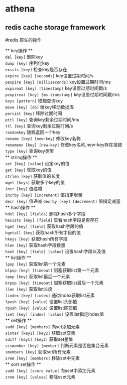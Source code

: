 # athena
## redis cache storage framework

#redis 原生的操作  

** key操作 **  
`del [key]`   删除key  
`dump [key]`   序列化key  
`exists [key]`  检查key是否存在  
`expire [key] [seconds]`  key设置过期时间/s  
`pexpire [key] [milliseconds]` key设置过期时间/ms  
`expireat [key] [timestamp]` key设置过期时间戳/s  
`pexpireat [key] [ms-timestamp]` key设置过期时间戳/ms  
`keys [pattern]` 模糊查询key  
`move [key] [db]` 给key移动数据库  
`persist [key]` 移除过期时间  
`pttl [key]` 查询key剩余过期时间/ms  
`ttl [key]` 查询key剩余过期时间/s  
`randomkey` 随机返回一个key  
`rename [key] [new-key]` 修改key名称  
`renamenx [key] [new-key]` 修改key名称,new-key存在报错  
`type [key]` 查询key类型  
** string操作 **  
`set [key] [value]` 设定key的值  
`get [key]` 获取key的值  
`strlen [key]` 获取值的长度  
`mget [keys]` 获取多个key的值  
`incr [key]` 值递增  
`incrby [key] [increment]` 值指定增量  
`decr [key]` 值递减
`decrby [key] [decrement]` 值指定减量  
** hash操作 **  
`hdel [key] [fields]` 删除hash多个字段  
`hexists [key] [field]` 查看hash字段是否存在  
`hget [key] [field]` 获取hash字段的值  
`hgetall [key]` 获取hash所有字段的值  
`hkeys [key]` 获取hash所有字段  
`hlen [key]` 获取hash字段数量  
`hset [key] [field] [value]` 设置hash字段以及值  
** list操作 **  
`lpop [key]` 获取list第一个元素  
`blpop [key] [timeout]` 阻塞获取list第一个元素  
`rpop [key]` 获取list最后一个元素  
`brpop [key] [timeout]` 阻塞获取list最后一个元素  
`llen [key]` 获取list长度  
`lindex [key] [index]` 通过index获取list元素  
`lpush [key] [value]` 设置list头部值  
`rpush [key] [value]` 设置list尾部值  
`lset [key] [index] [value]` 设置list指定index值  
** set操作 **  
`sadd [key] [members]` 向set添加元素  
`sinter [key1] [key2]` 获取set交集  
`sdiff [key1] [key2]` 获取set差集  
`sismember [key] [member]` 判断元素是否是集合元素  
`smembers [key]` 获取set所有元素  
`srem [key] [members]` 移除set中元素  
** sort set操作 **  
`zadd [key] [score value]` 向sset中添加元素  
`zrem [key] [values]` 移除sset元素  

